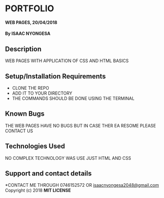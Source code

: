 # PORTFOLIO
#### WEB PAGES, 20/04/2018
#### By **ISAAC NYONGESA**
## Description
WEB PAGES WITH APPLICATION OF CSS AND HTML BASICS
## Setup/Installation Requirements
* CLONE THE REPO
* ADD IT TO YOUR DIRECTORY
* THE COMMANDS SHOULD BE DONE USING THE TERMINAL
## Known Bugs
THE WEB PAGES HAVE NO BUGS BUT IN CASE THER EA RESOME PLEASE CONTACT US
## Technologies Used
NO COMPLEX TECHNOLOGY WAS USE JUST HTML AND CSS
## Support and contact details
*CONTACT ME THROUGH 0746152572 OR isaacnyongesa2048@gmail.com
Copyright (c) 2018 **MIT LICENSE**
